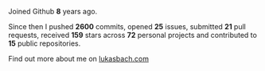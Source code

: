 Joined Github **8** years ago.

Since then I pushed **2600** commits, opened **25** issues, submitted **21** pull requests, received **159** stars across **72** personal projects and contributed to **15** public repositories.

Find out more about me on [lukasbach.com](https://lukasbach.com)
